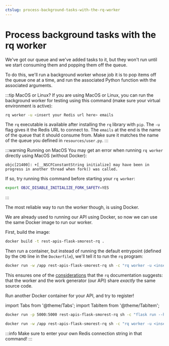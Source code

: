 ```yaml
--- 
ctslug: process-background-tasks-with-the-rq-worker
---
```


# Process background tasks with the rq worker

We've got our queue and we've added tasks to it, but they won't run until we start consuming them and popping them off the queue.

To do this, we'll run a background worker whose job it is to pop items off the queue one at a time, and run the associated Python function with the associated arguments.

:::tip MacOS or Linux?
If you are using MacOS or Linux, you can run the background worker for testing using this command (make sure your virtual environment is active):

```bash
rq worker -u <insert your Redis url here> emails
```

The `rq` executable is available after installing the `rq` library with `pip`. The `-u` flag gives it the Redis URL to connect to. The `emails` at the end is the name of the queue that it should consume from. Make sure it matches the name of the queue you defined in `resources/user.py`.
:::

:::warning Running on MacOS
You may get an error when running `rq worker` directly using MacOS (without Docker):

```text
objc[21400]: +[__NSCFConstantString initialize] may have been in progress in another thread when fork() was called.
```

If so, try running this command before starting your `rq worker`:

```bash
export OBJC_DISABLE_INITIALIZE_FORK_SAFETY=YES
```

:::

The most reliable way to run the worker though, is using Docker.

We are already used to running our API using Docker, so now we can use the same Docker image to run our worker.

First, build the image:

```bash
docker build -t rest-apis-flask-smorest-rq .
```

Then run a container, but instead of running the default entrypoint (defined by the `CMD` line in the `Dockerfile`), we'll tell it to run the `rq` program:

```bash
docker run -w /app rest-apis-flask-smorest-rq sh -c "rq worker -u <insert your Redis url here> emails"
```

This ensures one of the [considerations](https://python-rq.org/docs/#considerations-for-jobs) that the `rq` documentation suggests: that the worker and the work generator (our API) share _exactly_ the same source code.

Run another Docker container for your API, and try to register!

import Tabs from '@theme/Tabs';
import TabItem from '@theme/TabItem';

<div className="codeTabContainer">
<Tabs>
<TabItem value="app" label="Run the app" default>

```bash
docker run -p 5000:5000 rest-apis-flask-smorest-rq sh -c "flask run --host 0.0.0.0"
```

</TabItem>
<TabItem value="worker" label="Run the background worker">

```bash
docker run -w /app rest-apis-flask-smorest-rq sh -c "rq worker -u <insert your Redis url here> emails"
```

:::info
Make sure to enter your own Redis connection string in that command!
:::

</TabItem>
</Tabs>
</div>
